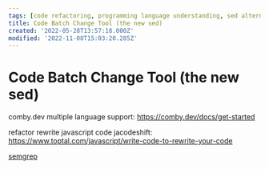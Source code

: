 ```yaml
---
tags: [code refactoring, programming language understanding, sed alternative, semantic editing, stub]
title: Code Batch Change Tool (the new sed)
created: '2022-05-28T13:57:18.000Z'
modified: '2022-11-08T15:03:20.285Z'
---
```


# Code Batch Change Tool (the new sed)

comby.dev multiple language support:
https://comby.dev/docs/get-started

refactor rewrite javascript code jacodeshift:
https://www.toptal.com/javascript/write-code-to-rewrite-your-code

[semgrep](https://semgrep.dev/docs/cli-reference/)


